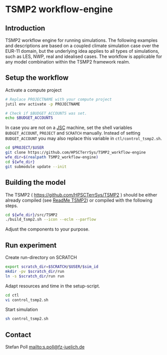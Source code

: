 # TSMP2 workflow-engine

## Introduction

TSMP2 workflow engine for running simulations. The following examples and descriptions are based on a coupled climate simulation case over the EUR-11 domain, but the underlying idea applies to all types of simulations, such as LES, NWP, real and idealised cases. The workflow is applicable for any model combination within the TSMP2 framework realm.

## Setup the workflow

Activate a compute project
```bash
# Replace PROJECTNAME with your compute project
jutil env activate -p PROJECTNAME

# Check if $BUDGET_ACCOUNTS was set.
echo $BUDGET_ACCOUNTS
```

In case you are not on a [JSC](https://www.fz-juelich.de/) machine, set the shell variables `BUDGET_ACCOUNT`, `PROJECT` and `SCRATCH` manually.
Instead of setting `BUDGET_ACCOUNT` you may also replace this variable in `ctl/control_tsmp2.sh`.

``` bash
cd $PROJECT/$USER
git clone https://github.com/HPSCTerrSys/TSMP2_workflow-engine
wfe_dir=$(realpath TSMP2_workflow-engine)
cd ${wfe_dir}
git submodule update --init
```

## Building the model

The TSMP2 ( https://github.com/HPSCTerrSys/TSMP2 ) should be either already compiled (see [ReadMe TSMP2](https://github.com/HPSCTerrSys/TSMP2/blob/master/README.md)) or compiled with the following steps.

```bash
cd ${wfe_dir}/src/TSMP2
./build_tsmp2.sh --icon --eclm --parflow
```

Adjust the components to your purpose.

## Run experiment

Create run-directory on SCRATCH
``` bash
export scratch_dir=$SCRATCH/$USER/$sim_id
mkdir -pv $scratch_dir/run
ln -s $scratch_dir/run run
```

Adapt resources and time in the setup-script.
``` bash
cd ctl
vi control_tsmp2.sh
```

Start simulation
``` bash
sh control_tsmp2.sh
```

## Contact
Stefan Poll <mailto:s.poll@fz-juelich.de>
